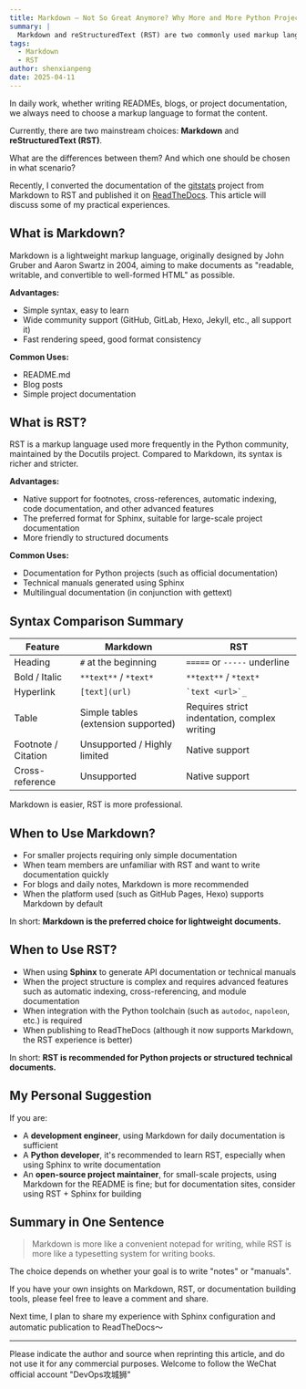 ```yaml
---
title: Markdown — Not So Great Anymore? Why More and More Python Projects Use RST?
summary: |
  Markdown and reStructuredText (RST) are two commonly used markup languages. This article compares their advantages and disadvantages and shares usage suggestions in different scenarios.
tags:
  - Markdown
  - RST
author: shenxianpeng
date: 2025-04-11
---
```


In daily work, whether writing READMEs, blogs, or project documentation, we always need to choose a markup language to format the content.

Currently, there are two mainstream choices: **Markdown** and **reStructuredText (RST)**.

What are the differences between them? And which one should be chosen in what scenario?

Recently, I converted the documentation of the [gitstats](https://github.com/shenxianpeng/gitstats) project from Markdown to RST and published it on [ReadTheDocs](https://gitstats.readthedocs.io/). This article will discuss some of my practical experiences.



## What is Markdown?

Markdown is a lightweight markup language, originally designed by John Gruber and Aaron Swartz in 2004, aiming to make documents as "readable, writable, and convertible to well-formed HTML" as possible.

**Advantages:**

- Simple syntax, easy to learn
- Wide community support (GitHub, GitLab, Hexo, Jekyll, etc., all support it)
- Fast rendering speed, good format consistency

**Common Uses:**

- README.md
- Blog posts
- Simple project documentation

## What is RST?

RST is a markup language used more frequently in the Python community, maintained by the Docutils project. Compared to Markdown, its syntax is richer and stricter.

**Advantages:**

- Native support for footnotes, cross-references, automatic indexing, code documentation, and other advanced features
- The preferred format for Sphinx, suitable for large-scale project documentation
- More friendly to structured documents

**Common Uses:**

- Documentation for Python projects (such as official documentation)
- Technical manuals generated using Sphinx
- Multilingual documentation (in conjunction with gettext)

## Syntax Comparison Summary

| Feature             | Markdown                    | RST                            |
|------------------|-----------------------------|--------------------------------|
| Heading             | `#` at the beginning        | `=====` or `-----` underline       |
| Bold / Italic       | `**text**` / `*text*`        | `**text**` / `*text*`        |
| Hyperlink           | `[text](url)`               | `` `text <url>`_ ``            |
| Table             | Simple tables (extension supported)        | Requires strict indentation, complex writing           |
| Footnote / Citation | Unsupported / Highly limited           | Native support                         |
| Cross-reference     | Unsupported                      | Native support                         |

Markdown is easier, RST is more professional.

## When to Use Markdown?

- For smaller projects requiring only simple documentation
- When team members are unfamiliar with RST and want to write documentation quickly
- For blogs and daily notes, Markdown is more recommended
- When the platform used (such as GitHub Pages, Hexo) supports Markdown by default

In short: **Markdown is the preferred choice for lightweight documents.**

## When to Use RST?

- When using **Sphinx** to generate API documentation or technical manuals
- When the project structure is complex and requires advanced features such as automatic indexing, cross-referencing, and module documentation
- When integration with the Python toolchain (such as `autodoc`, `napoleon`, etc.) is required
- When publishing to ReadTheDocs (although it now supports Markdown, the RST experience is better)

In short: **RST is recommended for Python projects or structured technical documents.**

## My Personal Suggestion

If you are:

- A **development engineer**, using Markdown for daily documentation is sufficient
- A **Python developer**, it's recommended to learn RST, especially when using Sphinx to write documentation
- An **open-source project maintainer**, for small-scale projects, using Markdown for the README is fine; but for documentation sites, consider using RST + Sphinx for building

## Summary in One Sentence

> Markdown is more like a convenient notepad for writing, while RST is more like a typesetting system for writing books.

The choice depends on whether your goal is to write "notes" or "manuals".

If you have your own insights on Markdown, RST, or documentation building tools, please feel free to leave a comment and share.

Next time, I plan to share my experience with Sphinx configuration and automatic publication to ReadTheDocs～

---

Please indicate the author and source when reprinting this article, and do not use it for any commercial purposes. Welcome to follow the WeChat official account "DevOps攻城狮"